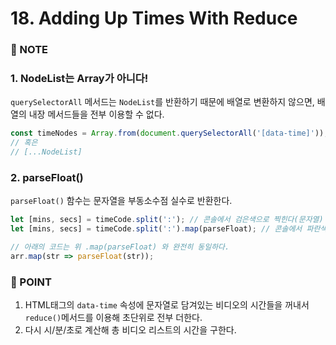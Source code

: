 # 18. Adding Up Times With Reduce



### :pencil: NOTE

### 1. NodeList는 Array가 아니다!
`querySelectorAll` 메서드는 `NodeList`를 반환하기 때문에 배열로 변환하지 않으면, 배열의 내장 메서드들을 전부 이용할 수 없다. 

```javascript
const timeNodes = Array.from(document.querySelectorAll('[data-time]'));
// 혹은 
// [...NodeList]
```


### 2. parseFloat()
`parseFloat()` 함수는 문자열을 부동소수점 실수로 반환한다. 

```javascript
let [mins, secs] = timeCode.split(':'); // 콘솔에서 검은색으로 찍힌다(문자열)
let [mins, secs] = timeCode.split(':').map(parseFloat); // 콘솔에서 파란색으로 찍힌다(숫자)

// 아래의 코드는 위 .map(parseFloat) 와 완전히 동일하다. 
arr.map(str => parseFloat(str));
```




### 🧵 POINT
1. HTML태그의 `data-time` 속성에 문자열로 담겨있는 비디오의 시간들을 꺼내서 `reduce()`메서드를 이용해 초단위로 전부 더한다.
2. 다시 시/분/초로 계산해 총 비디오 리스트의 시간을 구한다. 






